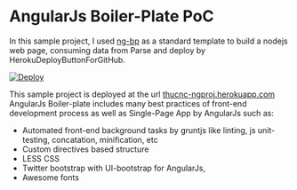 # AngularJs Boiler-Plate PoC
In this sample project, I used [ng-bp](https://github.com/ngbp/ngbp) as a standard template to build a nodejs web page, consuming data from Parse and deploy by HerokuDeployButtonForGitHub.

<a href="https://heroku.com/deploy"><img border="0" alt="Deploy" src="https://www.herokucdn.com/deploy/button.png" /></a>

This sample project is deployed at the url [thucnc-ngproj.herokuapp.com](thucnc-ngproj.herokuapp.com)
AngularJs Boiler-plate includes many best practices of front-end development process as well as Single-Page App by AngularJs such as:
- Automated front-end background tasks by gruntjs like linting, js unit-testing, concatation, minification, etc
- Custom directives based structure
- LESS CSS
- Twitter bootstrap with UI-bootstrap for AngularJs, 
- Awesome fonts

